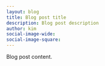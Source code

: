 ```yaml
---
layout: blog
title: Blog post title
description: Blog post description
author: kim
social-image-wide:
social-image-square:
---
```


Blog post content.

